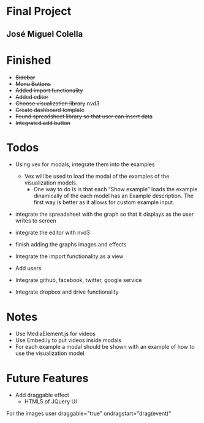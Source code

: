 Final Project
=============

José Miguel Colella
-------------------

Finished
========

- ~~Sidebar~~
- ~~Menu Buttons~~
- ~~Added import functionality~~
- ~~Added editor~~
- ~~Choose visualization library~~ nvd3
- ~~Create dashboard template~~
- ~~Found spreadsheet library so that user can insert data~~
- ~~Integrated add button~~

Todos
=====

- Using vex for modals, integrate them into the examples
    - Vex will be used to load the modal of the examples of
    the visualization models.
        - One way to do is is that each “Show example” loads the example dinamically
        of the each model has an Example description. The first way is better as it
        allows for custom example input.

- integrate the spreadsheet with the graph so that it displays as the user writes to screen
- integrate the editor with nvd3
- finish adding the graphs images and effects
- Integrate the import functionality as a view
- Add users
- Integrate github, facebook, twitter, google service
- Integrate dropbox and drive functionality


Notes
=====

- Use MediaElement.js for videos
- Use Embed.ly to put videos inside modals
- For each example a modal should be shown with an example of how to use the
visualization model


Future Features
===============

- Add draggable effect
    - HTML5 of JQuery UI

For the images user draggable="true" ondragstart="drag(event)"
